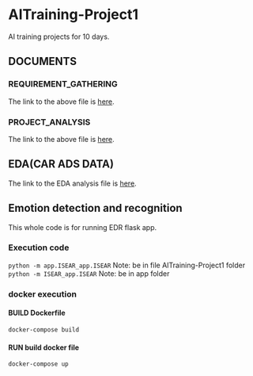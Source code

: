 # AITraining-Project1

AI training projects for 10 days.

## DOCUMENTS

### REQUIREMENT_GATHERING
  The link to the above file is [here](./docs/REQUIREMWNTS_GATHERING.md).

### PROJECT_ANALYSIS
  The link to the above file is [here](./docs/Project_Analysis.md).

## EDA(CAR ADS DATA)
 The link to the EDA analysis file is [here](./notebook/Car_Ads_Analysis/bg_car_ads_data_analysis.ipynb).

## Emotion detection and recognition

  This whole code is for running EDR flask app.

  ### Execution code
  `python -m app.ISEAR_app.ISEAR` Note: be in file AITraining-Project1 folder
  `python -m ISEAR_app.ISEAR`    Note: be in app folder

  ### docker execution

  #### BUILD Dockerfile
  `docker-compose build`

  #### RUN build docker file
  `docker-compose up`

  
